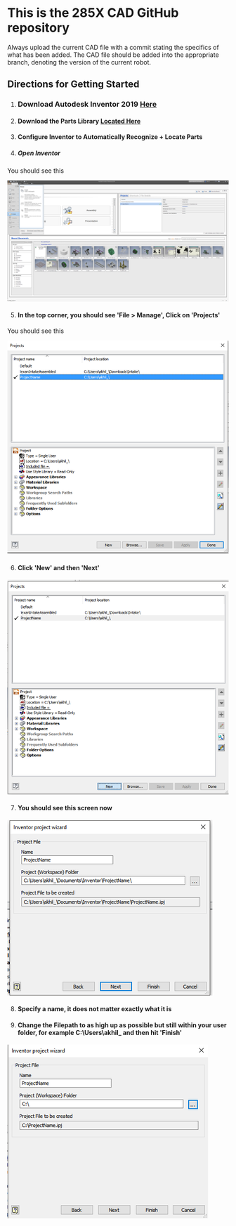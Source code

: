 # This is the 285X CAD GitHub repository

Always upload the current CAD file with a commit stating the specifics of what has been added. The CAD file should be added into the appropriate branch, denoting the version of the current robot.


## Directions for Getting Started
1. ### Download Autodesk Inventor 2019 [Here](https://www.autodesk.com/education/free-software/inventor-professional)
2. #### Download the Parts Library [Located Here](https://drive.google.com/drive/folders/1QxJCDOdesCTICRlTgWQu7QYpOfiOrxOq)
3. #### Configure Inventor to Automatically Recognize + Locate Parts
4. ##### Open Inventor

You should see this

![Inventor Home Page](https://raw.githubusercontent.com/akkim3/carnegie285XCAD/master/CADGuide/Screenshot_27.png)

5. #### In the top corner, you should see 'File > Manage', Click on 'Projects'
You should see this


![Project Screen](https://raw.githubusercontent.com/akkim3/carnegie285XCAD/master/CADGuide/Screenshot_1.png)

6. #### Click 'New' and then 'Next'

![Project New](https://raw.githubusercontent.com/akkim3/carnegie285XCAD/master/CADGuide/Screenshot_2.png)

7. #### You should see this screen now

![Project Edit](https://raw.githubusercontent.com/akkim3/carnegie285XCAD/master/CADGuide/Screenshot_4.png)

8. #### Specify a name, it does not matter exactly what it is

9. #### Change the Filepath to as high up as possible but still within your user folder, for example C:\Users\akhil_ and then hit 'Finish'

![Project Path Update](https://raw.githubusercontent.com/akkim3/carnegie285XCAD/master/CADGuide/Screenshot_5.png)







